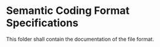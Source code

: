 # Semantic Coding Format Specifications

This folder shall contain the documentation of the file format.